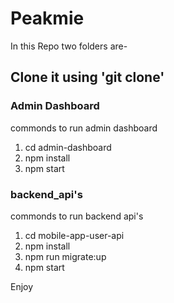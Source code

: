 # Peakmie 
In this Repo two folders are-
##  Clone it using 'git clone'
### Admin Dashboard
commonds to run admin dashboard
1. cd admin-dashboard
2. npm install
3. npm start

### backend_api's
commonds to run backend api's
1. cd mobile-app-user-api
2. npm install
3. npm run migrate:up
3. npm start

Enjoy